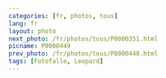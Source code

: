 ```yaml
---
categories: [fr, photos, tous]
lang: fr
layout: photo
next_photo: /fr/photos/tous/P0000351.html
picname: P0000449
prev_photo: /fr/photos/tous/P0000448.html
tags: [Fotofalle, Leopard]
---
```

